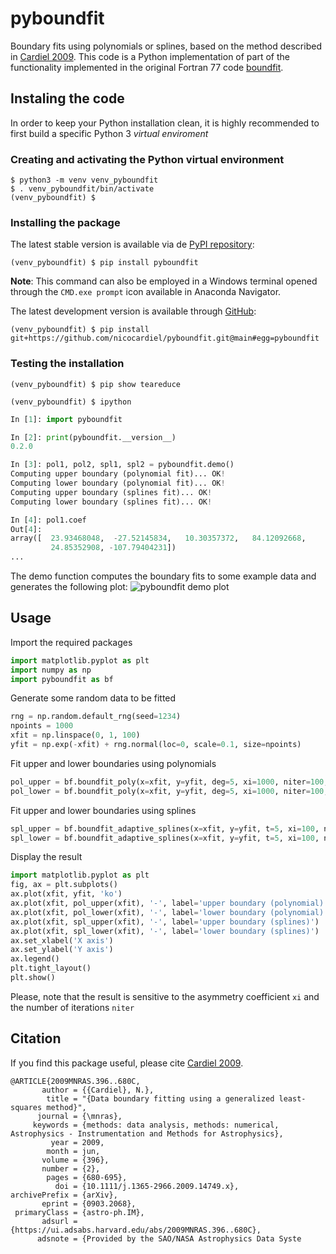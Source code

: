 # pyboundfit

Boundary fits using polynomials or splines, based on the method described in
[Cardiel 2009](https://ui.adsabs.harvard.edu/abs/2009MNRAS.396..680C/abstract).
This code is a Python implementation of part of the functionality
implemented in the original Fortran 77 code [boundfit](https://github.com/nicocardiel/boundfit).

## Instaling the code

In order to keep your Python installation clean, it is highly recommended to 
first build a specific Python 3 *virtual enviroment*

### Creating and activating the Python virtual environment

```shell
$ python3 -m venv venv_pyboundfit
$ . venv_pyboundfit/bin/activate
(venv_pyboundfit) $ 
```

### Installing the package

The latest stable version is available via de [PyPI repository](https://pypi.org/project/pyboundfit/):

```shell
(venv_pyboundfit) $ pip install pyboundfit
```
**Note**: This command can also be employed in a Windows terminal opened through the 
``CMD.exe prompt`` icon available in Anaconda Navigator.

The latest development version is available through [GitHub](https://github.com/nicocardiel/pyboundfit):

```shell
(venv_pyboundfit) $ pip install git+https://github.com/nicocardiel/pyboundfit.git@main#egg=pyboundfit
```

### Testing the installation

```shell
(venv_pyboundfit) $ pip show teareduce
```

```shell
(venv_pyboundfit) $ ipython
```
```python
In [1]: import pyboundfit

In [2]: print(pyboundfit.__version__)
0.2.0

In [3]: pol1, pol2, spl1, spl2 = pyboundfit.demo()
Computing upper boundary (polynomial fit)... OK!
Computing lower boundary (polynomial fit)... OK!
Computing upper boundary (splines fit)... OK!
Computing lower boundary (splines fit)... OK!

In [4]: pol1.coef
Out[4]: 
array([  23.93468048,  -27.52145834,   10.30357372,   84.12092668,
         24.85352908, -107.79404231])
...
```

The demo function computes the boundary fits to some example data and
generates the following plot:
![pyboundfit demo plot](https://guaix.fis.ucm.es/~ncl/pyboundfit/pyboundfit_example.png)

## Usage

Import the required packages
```python
import matplotlib.pyplot as plt
import numpy as np
import pyboundfit as bf
```

Generate some random data to be fitted
```python
rng = np.random.default_rng(seed=1234)
npoints = 1000
xfit = np.linspace(0, 1, 100)
yfit = np.exp(-xfit) + rng.normal(loc=0, scale=0.1, size=npoints)
```

Fit upper and lower boundaries using polynomials
```python
pol_upper = bf.boundfit_poly(x=xfit, y=yfit, deg=5, xi=1000, niter=100, boundary='upper')
pol_lower = bf.boundfit_poly(x=xfit, y=yfit, deg=5, xi=1000, niter=100, boundary='lower')
```

Fit upper and lower boundaries using splines
```python
spl_upper = bf.boundfit_adaptive_splines(x=xfit, y=yfit, t=5, xi=100, niter=100, boundary='upper')
spl_lower = bf.boundfit_adaptive_splines(x=xfit, y=yfit, t=5, xi=100, niter=100, boundary='lower')
```

Display the result

```python
import matplotlib.pyplot as plt
fig, ax = plt.subplots()
ax.plot(xfit, yfit, 'ko')
ax.plot(xfit, pol_upper(xfit), '-', label='upper boundary (polynomial)')
ax.plot(xfit, pol_lower(xfit), '-', label='lower boundary (polynomial)')
ax.plot(xfit, spl_upper(xfit), '-', label='upper boundary (splines)')
ax.plot(xfit, spl_lower(xfit), '-', label='lower boundary (splines)')
ax.set_xlabel('X axis')
ax.set_ylabel('Y axis')
ax.legend()
plt.tight_layout()
plt.show()
```

Please, note that the result is sensitive to the asymmetry 
coefficient ``xi`` and the number of iterations ``niter``

## Citation

If you find this package useful, please cite
[Cardiel 2009](https://ui.adsabs.harvard.edu/abs/2009MNRAS.396..680C/abstract).

```
@ARTICLE{2009MNRAS.396..680C,
       author = {{Cardiel}, N.},
        title = "{Data boundary fitting using a generalized least-squares method}",
      journal = {\mnras},
     keywords = {methods: data analysis, methods: numerical, Astrophysics - Instrumentation and Methods for Astrophysics},
         year = 2009,
        month = jun,
       volume = {396},
       number = {2},
        pages = {680-695},
          doi = {10.1111/j.1365-2966.2009.14749.x},
archivePrefix = {arXiv},
       eprint = {0903.2068},
 primaryClass = {astro-ph.IM},
       adsurl = {https://ui.adsabs.harvard.edu/abs/2009MNRAS.396..680C},
      adsnote = {Provided by the SAO/NASA Astrophysics Data Syste
```